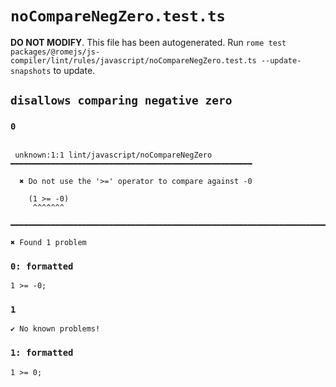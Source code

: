 # `noCompareNegZero.test.ts`

**DO NOT MODIFY**. This file has been autogenerated. Run `rome test packages/@romejs/js-compiler/lint/rules/javascript/noCompareNegZero.test.ts --update-snapshots` to update.

## `disallows comparing negative zero`

### `0`

```

 unknown:1:1 lint/javascript/noCompareNegZero ━━━━━━━━━━━━━━━━━━━━━━━━━━━━━━━━━━━━━━━━━━━━━━━━━━━━━━

  ✖ Do not use the '>=' operator to compare against -0

    (1 >= -0)
     ^^^^^^^

━━━━━━━━━━━━━━━━━━━━━━━━━━━━━━━━━━━━━━━━━━━━━━━━━━━━━━━━━━━━━━━━━━━━━━━━━━━━━━━━━━━━━━━━━━━━━━━━━━━━

✖ Found 1 problem

```

### `0: formatted`

```
1 >= -0;

```

### `1`

```
✔ No known problems!

```

### `1: formatted`

```
1 >= 0;

```
